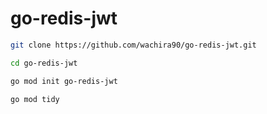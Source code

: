 # go-redis-jwt


```sh
git clone https://github.com/wachira90/go-redis-jwt.git

cd go-redis-jwt

go mod init go-redis-jwt

go mod tidy
```


